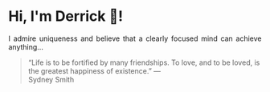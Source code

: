 # Hi, I'm Derrick 👋!
<p align="justify">I admire uniqueness and believe that a clearly focused mind can achieve anything...</p> 
<!-- #quote-start -->
<blockquote>&ldquo;Life is to be fortified by many friendships. To love, and to be loved, is the greatest happiness of existence.&rdquo; &mdash; <footer>Sydney Smith</footer></blockquote>
<!-- #quote-end -->
